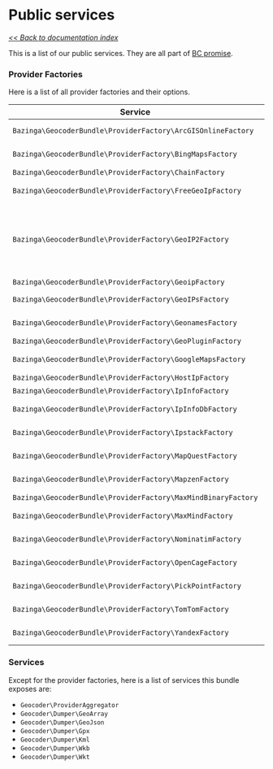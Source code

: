 # Public services

*[<< Back to documentation index](Resources/doc/index.md)*

This is a list of our public services. They are all part of [BC promise](Resources/doc/index.md#backwards-compatibility).

### Provider Factories

Here is a list of all provider factories and their options. 

| Service | Options |
| ------- | ------- |
| `Bazinga\GeocoderBundle\ProviderFactory\ArcGISOnlineFactory` | httplug_client, source_country
| `Bazinga\GeocoderBundle\ProviderFactory\BingMapsFactory` | httplug_client, api_key
| `Bazinga\GeocoderBundle\ProviderFactory\ChainFactory` | services
| `Bazinga\GeocoderBundle\ProviderFactory\FreeGeoIpFactory` | httplug_client, base_url
| `Bazinga\GeocoderBundle\ProviderFactory\GeoIP2Factory` | provider, database_filename, user_id, license_key, webservice_options, locales, provider_service
| `Bazinga\GeocoderBundle\ProviderFactory\GeoipFactory` | 
| `Bazinga\GeocoderBundle\ProviderFactory\GeoIPsFactory` | httplug_client, api_key
| `Bazinga\GeocoderBundle\ProviderFactory\GeonamesFactory` | httplug_client, username
| `Bazinga\GeocoderBundle\ProviderFactory\GeoPluginFactory` | httplug_client
| `Bazinga\GeocoderBundle\ProviderFactory\GoogleMapsFactory` | httplug_client, api_key, region
| `Bazinga\GeocoderBundle\ProviderFactory\HostIpFactory` | httplug_client
| `Bazinga\GeocoderBundle\ProviderFactory\IpInfoFactory` | httplug_client
| `Bazinga\GeocoderBundle\ProviderFactory\IpInfoDbFactory` | httplug_client, api_key, precision
| `Bazinga\GeocoderBundle\ProviderFactory\IpstackFactory` | httplug_client, api_key
| `Bazinga\GeocoderBundle\ProviderFactory\MapQuestFactory` | httplug_client, api_key, licensed
| `Bazinga\GeocoderBundle\ProviderFactory\MapzenFactory` | httplug_client, api_key
| `Bazinga\GeocoderBundle\ProviderFactory\MaxMindBinaryFactory` | dat_file, open_flag
| `Bazinga\GeocoderBundle\ProviderFactory\MaxMindFactory` | httplug_client, api_key, endpoint
| `Bazinga\GeocoderBundle\ProviderFactory\NominatimFactory` | httplug_client, root_url
| `Bazinga\GeocoderBundle\ProviderFactory\OpenCageFactory` | httplug_client, api_key
| `Bazinga\GeocoderBundle\ProviderFactory\PickPointFactory` | httplug_client, api_key
| `Bazinga\GeocoderBundle\ProviderFactory\TomTomFactory` | httplug_client, api_key
| `Bazinga\GeocoderBundle\ProviderFactory\YandexFactory` | httplug_client, toponym

### Services

Except for the provider factories, here is a list of services this bundle exposes are: 

* `Geocoder\ProviderAggregator`
* `Geocoder\Dumper\GeoArray`
* `Geocoder\Dumper\GeoJson`
* `Geocoder\Dumper\Gpx`
* `Geocoder\Dumper\Kml`
* `Geocoder\Dumper\Wkb`
* `Geocoder\Dumper\Wkt`
